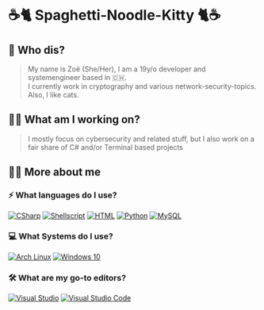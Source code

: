 
# ☕🐈 Spaghetti-Noodle-Kitty 🐈☕

## 🤔 Who dis?
>My name is Zoë (She/Her), I am a 19y/o developer and systemengineer based in 🇨🇭.<br />
>I currently work in cryptography and various network-security-topics.
><br />
>Also, I like cats.

## 👩‍💻 What am I working on?
> I mostly focus on cybersecurity and related stuff, but I also work on a fair share of C# and/or Terminal based projects 
## 🤷‍♀️ More about me
### ⚡ What languages do I use?
[![CSharp](https://img.icons8.com/color/48/000000/c-sharp-logo.png)](https://docs.microsoft.com/en-us/dotnet/csharp/) [![Shellscript](https://img.icons8.com/color/48/000000/console.png)](https://www.shellscript.sh/) [![HTML](https://img.icons8.com/color/48/000000/html-5.png)](https://www.w3schools.com/html/) [![Python](https://img.icons8.com/color/48/000000/python.png)](https://www.python.org/) [![MySQL](https://img.icons8.com/color/48/000000/mysql.png)](https://www.mysql.com/)
###  💻 What Systems do I use?
[![Arch Linux](https://img.icons8.com/material/48/000000/arch-linux.png)](https://archlinux.org/) [![Windows 10](https://img.icons8.com/color/48/000000/windows-10.png)](https://itsfoss.com/reasons-switch-linux-windows-xp/)
###  🛠 What are my go-to editors?
[![Visual Studio](https://img.icons8.com/color/48/000000/visual-studio-2019.png)](https://visualstudio.microsoft.com/vs/) [![Visual Studio Code](https://img.icons8.com/color/48/000000/visual-studio-code-2019.png)](https://code.visualstudio.com/)
